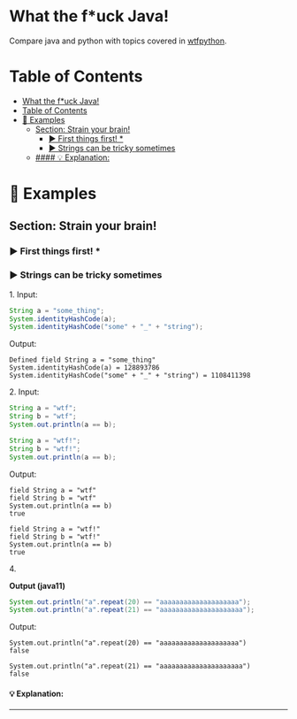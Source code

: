 
# What the f*uck Java!

Compare java and python with topics covered in [wtfpython](https://github.com/satwikkansal/wtfpython).


# Table of Contents

<!-- Generated using "markdown-toc -i README.md --maxdepth 3"-->

<!-- toc -->

- [What the f*uck Java!](#what-the-fuck-java)
- [Table of Contents](#table-of-contents)
- [👀 Examples](#-examples)
  - [Section: Strain your brain!](#section-strain-your-brain)
    - [▶ First things first! *](#-first-things-first-)
    - [▶ Strings can be tricky sometimes](#-strings-can-be-tricky-sometimes)
  - [#### 💡 Explanation:](#h4-id-explanation-14-explanationh4)
    
<!-- tocstop -->


# 👀 Examples

## Section: Strain your brain!

### ▶ First things first! *


### ▶ Strings can be tricky sometimes

<!-- Example ID: 30f1d3fc-e267-4b30-84ef-4d9e7091ac1a --->
1\. Input:

```java
String a = "some_thing";
System.identityHashCode(a);
System.identityHashCode("some" + "_" + "string");
```
Output:
```
Defined field String a = "some_thing"
System.identityHashCode(a) = 128893786
System.identityHashCode("some" + "_" + "string") = 1108411398
```

2\. Input:
```java
String a = "wtf";
String b = "wtf";
System.out.println(a == b);

String a = "wtf!";
String b = "wtf!";
System.out.println(a == b);
```

Output:
```
field String a = "wtf"
field String b = "wtf"
System.out.println(a == b)
true

field String a = "wtf!"
field String b = "wtf!"
System.out.println(a == b)
true
```

4\.

**Output (java11)**

```java
System.out.println("a".repeat(20) == "aaaaaaaaaaaaaaaaaaaa");
System.out.println("a".repeat(21) == "aaaaaaaaaaaaaaaaaaaaa");
```

Output:
```
System.out.println("a".repeat(20) == "aaaaaaaaaaaaaaaaaaaa")
false

System.out.println("a".repeat(21) == "aaaaaaaaaaaaaaaaaaaaa")
false
```

#### 💡 Explanation:
---